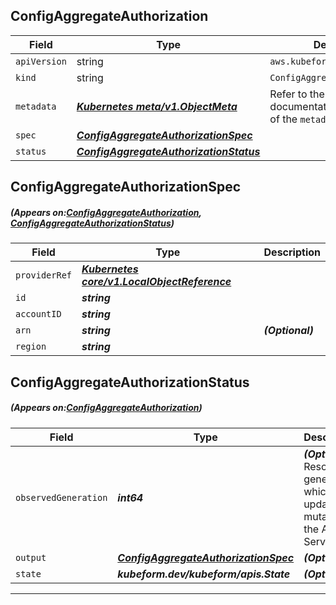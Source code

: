## ConfigAggregateAuthorization
| Field | Type | Description |
| ------ | ----- | ----------- |
| `apiVersion` | string | `aws.kubeform.com/v1alpha1` |
|    `kind` | string | `ConfigAggregateAuthorization` |
| `metadata` | ***[Kubernetes meta/v1.ObjectMeta](https://kubernetes.io/docs/reference/generated/kubernetes-api/v1.13/#objectmeta-v1-meta)***|Refer to the Kubernetes API documentation for the fields of the `metadata` field.|
| `spec` | ***[ConfigAggregateAuthorizationSpec](#ConfigAggregateAuthorizationSpec)***||
| `status` | ***[ConfigAggregateAuthorizationStatus](#ConfigAggregateAuthorizationStatus)***||
## ConfigAggregateAuthorizationSpec
##### (Appears on:[ConfigAggregateAuthorization](#ConfigAggregateAuthorization), [ConfigAggregateAuthorizationStatus](#ConfigAggregateAuthorizationStatus))
| Field | Type | Description |
| ------ | ----- | ----------- |
| `providerRef` | ***[Kubernetes core/v1.LocalObjectReference](https://kubernetes.io/docs/reference/generated/kubernetes-api/v1.13/#localobjectreference-v1-core)***||
| `id` | ***string***||
| `accountID` | ***string***||
| `arn` | ***string***| ***(Optional)*** |
| `region` | ***string***||
## ConfigAggregateAuthorizationStatus
##### (Appears on:[ConfigAggregateAuthorization](#ConfigAggregateAuthorization))
| Field | Type | Description |
| ------ | ----- | ----------- |
| `observedGeneration` | ***int64***| ***(Optional)*** Resource generation, which is updated on mutation by the API Server.|
| `output` | ***[ConfigAggregateAuthorizationSpec](#ConfigAggregateAuthorizationSpec)***| ***(Optional)*** |
| `state` | ***kubeform.dev/kubeform/apis.State***| ***(Optional)*** |
---
